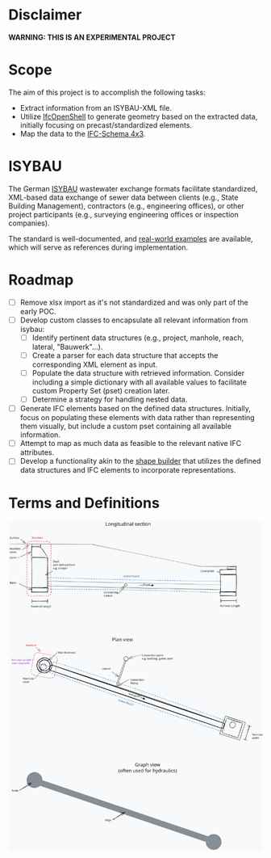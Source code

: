 # Disclaimer

**WARNING: THIS IS AN EXPERIMENTAL PROJECT**

# Scope

The aim of this project is to accomplish the following tasks:

- Extract information from an ISYBAU-XML file.
- Utilize [IfcOpenShell](https://ifcopenshell.org/) to generate geometry based on the extracted data, initially focusing on precast/standardized elements.
- Map the data to the [IFC-Schema 4x3](https://standards.buildingsmart.org/IFC/RELEASE/IFC4_3/).

# ISYBAU

The German [ISYBAU](https://www.bfr-abwasser.de/html/A7ISYBAU_ATF_XML.html) wastewater exchange formats facilitate standardized, XML-based data exchange of sewer data between clients (e.g., State Building Management), contractors (e.g., engineering offices), or other project participants (e.g., surveying engineering offices or inspection companies).

The standard is well-documented, and [real-world examples](https://www.bfr-abwasser.de/html/Materialien.1.40.html) are available, which will serve as references during implementation.

# Roadmap

- [ ] Remove xlsx import as it's not standardized and was only part of the early POC.
- [ ] Develop custom classes to encapsulate all relevant information from isybau:
  - [ ] Identify pertinent data structures (e.g., project, manhole, reach, lateral, "Bauwerk"...).
  - [ ] Create a parser for each data structure that accepts the corresponding XML element as input.
  - [ ] Populate the data structure with retrieved information. Consider including a simple dictionary with all available values to facilitate custom Property Set (pset) creation later.
  - [ ] Determine a strategy for handling nested data.
- [ ] Generate IFC elements based on the defined data structures. Initially, focus on populating these elements with data rather than representing them visually, but include a custom pset containing all available information.
- [ ] Attempt to map as much data as feasible to the relevant native IFC attributes.
- [ ] Develop a functionality akin to the [shape builder](src/ifcopenshell-python/ifcopenshell/util/shape_builder.py) that utilizes the defined data structures and IFC elements to incorporate representations.

# Terms and Definitions

![Terms and Conditions Schema](docs/term_definitions.svg)
